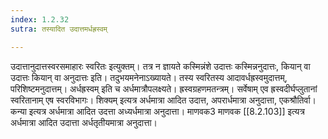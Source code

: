```yaml
---
index: 1.2.32
sutra: तस्यादित उदात्तमर्धह्रस्वम्

---
```

उदात्तानुदात्तस्वरसमाहारः स्वरितः इत्युक्तम्। तत्र न ज्ञायते कस्मिन्नंशे उदात्तः कस्मिन्ननुदात्तः, कियान् वा उदात्तः कियान् वा अनुदात्तः इति। तदुभयमनेनाऽख्यायते। तस्य स्वरितस्य आदावर्धह्रस्वमुदात्तम्, परिशिष्टमनुदात्तम्। अर्धह्रस्वम् इति च अर्धमात्रौपलक्ष्यते। ह्रस्वग्रहणमतन्त्रम्। सर्वेषाम् एव ह्रस्वदीर्घप्लुतानां स्वरितानाम् एष स्वरविभागः। शिक्यम् इत्यत्र अर्धमात्रा आदित उदात्त, अपरार्धमात्रा अनुदात्ता, एकश्रौतिर्वा। कन्या इत्यत्र अर्धमात्रा आदित उदत्ता अध्यर्धमात्रा अनुदात्ता। माणवक3 माणवक [[8.2.103]] इत्यत्र अर्धमात्रा आदित उदात्ता अर्धतृतीयमात्रा अनुदात्ता।